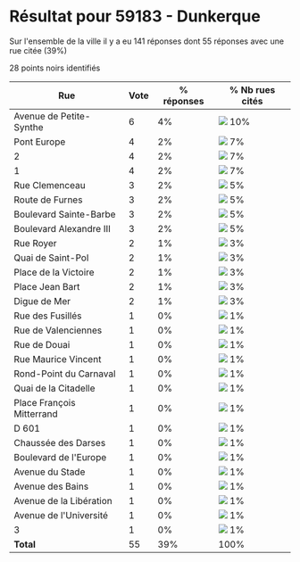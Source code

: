 # Résultat pour 59183 - Dunkerque

Sur l'ensemble de la ville il y a eu 141 réponses dont 55 réponses avec une rue citée (39%)

28 points noirs identifiés

| Rue | Vote | % réponses | % Nb rues cités|
|-----|------|------------|----------------|
| Avenue de Petite-Synthe | 6 | 4% | <img src="../../img/bar_10.gif" />&nbsp;10%|
| Pont Europe | 4 | 2% | <img src="../../img/bar_7.gif" />&nbsp;7%|
| 2 | 4 | 2% | <img src="../../img/bar_7.gif" />&nbsp;7%|
| 1 | 4 | 2% | <img src="../../img/bar_7.gif" />&nbsp;7%|
| Rue Clemenceau | 3 | 2% | <img src="../../img/bar_5.gif" />&nbsp;5%|
| Route de Furnes | 3 | 2% | <img src="../../img/bar_5.gif" />&nbsp;5%|
| Boulevard Sainte-Barbe | 3 | 2% | <img src="../../img/bar_5.gif" />&nbsp;5%|
| Boulevard Alexandre III | 3 | 2% | <img src="../../img/bar_5.gif" />&nbsp;5%|
| Rue Royer | 2 | 1% | <img src="../../img/bar_3.gif" />&nbsp;3%|
| Quai de Saint-Pol | 2 | 1% | <img src="../../img/bar_3.gif" />&nbsp;3%|
| Place de la Victoire | 2 | 1% | <img src="../../img/bar_3.gif" />&nbsp;3%|
| Place Jean Bart | 2 | 1% | <img src="../../img/bar_3.gif" />&nbsp;3%|
| Digue de Mer | 2 | 1% | <img src="../../img/bar_3.gif" />&nbsp;3%|
| Rue des Fusillés | 1 | 0% | <img src="../../img/bar_1.gif" />&nbsp;1%|
| Rue de Valenciennes | 1 | 0% | <img src="../../img/bar_1.gif" />&nbsp;1%|
| Rue de Douai | 1 | 0% | <img src="../../img/bar_1.gif" />&nbsp;1%|
| Rue Maurice Vincent | 1 | 0% | <img src="../../img/bar_1.gif" />&nbsp;1%|
| Rond-Point du Carnaval | 1 | 0% | <img src="../../img/bar_1.gif" />&nbsp;1%|
| Quai de la Citadelle | 1 | 0% | <img src="../../img/bar_1.gif" />&nbsp;1%|
| Place François Mitterrand | 1 | 0% | <img src="../../img/bar_1.gif" />&nbsp;1%|
| D 601 | 1 | 0% | <img src="../../img/bar_1.gif" />&nbsp;1%|
| Chaussée des Darses | 1 | 0% | <img src="../../img/bar_1.gif" />&nbsp;1%|
| Boulevard de l'Europe | 1 | 0% | <img src="../../img/bar_1.gif" />&nbsp;1%|
| Avenue du Stade | 1 | 0% | <img src="../../img/bar_1.gif" />&nbsp;1%|
| Avenue des Bains | 1 | 0% | <img src="../../img/bar_1.gif" />&nbsp;1%|
| Avenue de la Libération | 1 | 0% | <img src="../../img/bar_1.gif" />&nbsp;1%|
| Avenue de l'Université | 1 | 0% | <img src="../../img/bar_1.gif" />&nbsp;1%|
| 3 | 1 | 0% | <img src="../../img/bar_1.gif" />&nbsp;1%|
| **Total** | 55 | 39% | 100%|
